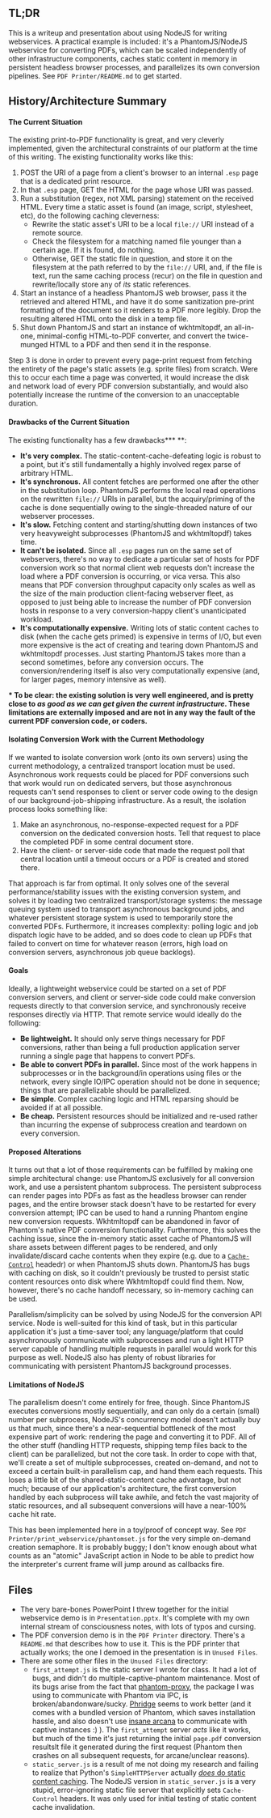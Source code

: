 ## TL;DR
This is a writeup and presentation about using NodeJS for writing webservices. A practical example is included: it's a PhantomJS/NodeJS webservice for converting PDFs, which can be scaled independently of other infrastructure components, caches static content in memory in persistent headless browser processes, and parallelizes its own conversion pipelines. See `PDF Printer/README.md` to get started.

## History/Architecture Summary

#### The Current Situation

The existing print-to-PDF functionality is great, and very cleverly implemented, given the architectural constraints of our platform at the time of this writing. The existing functionality works like this:

1. POST the URI of a page from a client's browser to an internal `.esp` page that is a dedicated print resource. 
2. In that `.esp` page, GET the HTML for the page whose URI was passed. 
3. Run a substitution (regex, not XML parsing) statement on the received HTML. Every time a static asset is found (an image, script, stylesheet, etc), do the following caching cleverness:
	- Rewrite the static asset's URI to be a local `file://` URI instead of a remote source. 
	- Check the filesystem for a matching named file younger than a certain age. If it is found, do nothing. 
	- Otherwise, GET the static file in question, and store it on the filesystem at the path referred to by the `file://` URI, and, if the file is text, run the same caching process (recur) on the file in question and rewrite/locally store any of _its_ static references.
4. Start an instance of a headless PhantomJS web browser, pass it the retrieved and altered HTML, and have it do some sanitization pre-print formatting of the document so it renders to a PDF more legibly. Drop the resulting altered HTML onto the disk in a temp file.
5. Shut down PhantomJS and start an instance of wkhtmltopdf, an all-in-one, minimal-config HTML-to-PDF converter, and convert the twice-munged HTML to a PDF and then send it in the response.

Step 3 is done in order to prevent every page-print request from fetching the entirety of the page's static assets (e.g. sprite files) from scratch. Were this to occur each time a page was converted, it would increase the disk and network load of every PDF conversion substantially, and would also potentially increase the runtime of the conversion to an unacceptable duration.

#### Drawbacks of the Current Situation
The existing functionality has a few drawbacks**\* **:

- **It's very complex.** The static-content-cache-defeating logic is robust to a point, but it's still fundamentally a highly involved regex parse of arbitrary HTML.
- **It's synchronous.** All content fetches are performed one after the other in the substitution loop. PhantomJS performs the local read operations on the rewritten `file://` URIs in parallel, but the acquiry/priming of the cache is done sequentially owing to the single-threaded nature of our webserver processes.
- **It's slow.** Fetching content and starting/shutting down instances of two very heavyweight subprocesses (PhantomJS and wkhtmltopdf) takes time.
- **It can't be isolated.** Since all `.esp` pages run on the same set of webservers, there's no way to dedicate a particular set of hosts for PDF conversion work so that normal client web requests don't increase the load where a PDF conversion is occurring, or vica versa. This also means that PDF conversion throughput capacity only scales as well as the size of the main production client-facing webserver fleet, as opposed to just being able to increase the number of PDF conversion hosts in response to a very conversion-happy client's unanticipated workload.
- **It's computationally expensive.** Writing lots of static content caches to disk (when the cache gets primed) is expensive in terms of I/O, but even more expensive is the act of creating and tearing down PhantomJS and wkhtmltopdf processes. Just starting PhantomJS takes more than a second sometimes, before any conversion occurs. The conversion/rendering itself is also very computationally expensive (and, for larger pages, memory intensive as well).

**\* To be clear: the existing solution is very well engineered, and is pretty close to _as good as we can get given the current infrastructure_. These limitations are externally imposed and are not in any way the fault of the current PDF conversion code, or coders.**

#### Isolating Conversion Work with the Current Methodology

If we wanted to isolate conversion work (onto its own servers) using the current methodology, a centralized transport location must be used. Asynchronous work requests could be placed for PDF conversions such that work would run on dedicated servers, but those asynchronous requests can't send responses to client or server code owing to the design of our background-job-shipping infrastructure. As a result, the isolation process looks something like:

1. Make an asynchronous, no-response-expected request for a PDF conversion on the dedicated conversion hosts. Tell that request to place the completed PDF in some central document store.
2. Have the client- or server-side code that made the request poll that central location until a timeout occurs or a PDF is created and stored there. 

That approach is far from optimal. It only solves one of the several performance/stability issues with the existing conversion system, and solves it by loading two centralized transport/storage systems: the message queuing system used to transport asynchronous background jobs, and whatever persistent storage system is used to temporarily store the converted PDFs. Furthermore, it increases complexity: polling logic and job dispatch logic have to be added, and so does code to clean up PDFs that failed to convert on time for whatever reason (errors, high load on conversion servers, asynchronous job queue backlogs).

#### Goals

Ideally, a lightweight webservice could be started on a set of PDF conversion servers, and client or server-side code could make conversion requests directly to that conversion service, and synchronously receive responses directly via HTTP. That remote service would ideally do the following:

- **Be lightweight.** It should only serve things necessary for PDF conversions, rather than being a full production application server running a single page that happens to convert PDFs.
- **Be able to convert PDFs in parallel.** Since most of the work happens in subprocesses or in the background/in operations using files or the network, every single IO/IPC operation should not be done in sequence; things that are parallelizable should be parallelized. 
- **Be simple**. Complex caching logic and HTML reparsing should be avoided if at all possible.
- **Be cheap.** Persistent resources should be initialized and re-used rather than incurring the expense of subprocess creation and teardown on every conversion.

#### Proposed Alterations

It turns out that a lot of those requirements can be fulfilled by making one simple architectural change: use PhantomJS exclusively for all conversion work, and use a persistent phantom subprocess. The persistent subprocess can render pages into PDFs as fast as the headless browser can render pages, and the entire browser stack doesn't have to be restarted for every conversion attempt; IPC can be used to hand a running Phantom engine new conversion requests. Wkhtmltopdf can be abandoned in favor of Phantom's native PDF conversion functionality. Furthermore, this solves the caching issue, since the in-memory static asset cache of PhantomJS will share assets between different pages to be rendered, and only invalidate/discard cache contents when they expire (e.g. due to a [`Cache-Control`](https://developers.google.com/web/fundamentals/performance/optimizing-content-efficiency/http-caching?hl=en#cache-control) headedr) or when PhantomJS shuts down. PhantomJS has bugs with caching on disk, so it couldn't previously be trusted to persist static content resources onto disk where Wkhtmltopdf could find them. Now, however, there's no cache handoff necessary, so in-memory caching can be used.

Parallelism/simplicity can be solved by using NodeJS for the conversion API service. Node is well-suited for this kind of task, but in this particular application it's just a time-saver tool; any language/platform that could asynchronously communicate with subprocesses and run a light HTTP server capable of handling multiple requests in parallel would work for this purpose as well. NodeJS also has plenty of robust libraries for communicating with persistent PhantomJS background processes.

#### Limitations of NodeJS


The parallelism doesn't come entirely for free, though. Since PhantomJS executes conversions mostly sequentially, and can only do a certain (small) number per subprocess, NodeJS's concurrency model doesn't actually buy us that much, since there's a near-sequential bottleneck of the most expensive part of work: rendering the page and converting it to PDF. All of the other stuff (handling HTTP requests, shipping temp files back to the client) can be parallelized, but not the core task. In order to cope with that, we'll create a set of multiple subprocesses, created on-demand, and not to exceed a certain built-in parallelism cap, and hand them each requests. This loses a little bit of the shared-static-content cache advantage, but not much; because of our application's architecture, the first conversion handled by each subprocess will take awhile, and fetch the vast majority of static resources, and all subsequent conversions will have a near-100% cache hit rate.

This has been implemented here in a toy/proof of concept way. See `PDF Printer/print_webservice/phantomset.js` for the very simple on-demand creation semaphore. It is probably buggy; I don't know enough about what counts as an "atomic" JavaScript action in Node to be able to predict how the interpreter's current frame will jump around as callbacks fire.

## Files
- The very bare-bones PowerPoint I threw together for the initial webservice demo is in `Presentation.pptx`. It's complete with my own internal stream of consciousness notes, with lots of typos and cursing. 
- The PDF conversion demo is in the `PDF Printer` directory. There's a `README.md` that describes how to use it. This is the PDF printer that actually works; the one I demoed in the presentation is in `Unused Files`.
- There are some other files in the `Unused Files` directory:
	- `first_attempt.js` is the static server I wrote for class. It had a lot of bugs, and didn't do multiple-captive-phantom maintenance. Most of its bugs arise from the fact that [phantom-proxy](https://github.com/sheebz/phantom-proxy), the package I was using to communicate with Phantom via IPC, is broken/abandonware/sucky. [Phridge](https://github.com/peerigon/phridge) seems to work better (and it comes with a bundled version of Phantom, which saves installation hassle, and also doesn't use [insane arcana](https://github.com/sgentle/phantomjs-node#how-does-it-work) to communicate with captive instances :) ). The `first_attempt` server *acts* like it works, but much of the time it's just returning the initial `page.pdf` conversion resultslt file it generated during the first request (Phantom then crashes on all subsequent requests, for arcane/unclear reasons).
	- `static_server.js` is a result of me not doing my research and failing to realize that Python's `SimpleHTTPServer` actually [*does* do static content caching](http://bugs.python.org/issue1417555). The NodeJS version in `static_server.js` is a very stupid, error-ignoring static file server that explicitly sets `Cache-Control` headers. It was only used for initial testing of static content cache invalidation.
